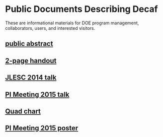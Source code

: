 # Public Documents Describing Decaf

These are informational materials for DOE program management, collaborators, users, and interested visitors.

## [public abstract](peterka-decaf-public-abstract.pdf)

## [2-page handout](peterka-decaf-handout.pdf)

## [JLESC 2014 talk](peterka-decaf-jlesc14-talk.pdf)

## [PI Meeting 2015 talk](peterka-decaf-pimeeting-talk.pdf)

## [Quad chart](peterka-decaf-quad-chart.pdf)

## [PI Meeting 2015 poster](peterka-decaf-pimeeting15-poster.pdf)
